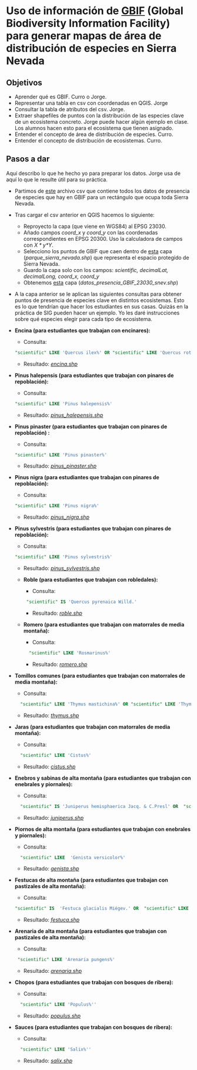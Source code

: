

# Uso de información de [GBIF](https://www.gbif.org/) (Global Biodiversity Information Facility) para generar mapas de área de distribución de especies en Sierra Nevada



## Objetivos

- Aprender qué es GBIF. Curro o Jorge.
- Representar una tabla en csv con coordenadas en QGIS. Jorge
- Consultar la tabla de atributos del csv. Jorge.
- Extraer shapefiles de puntos con la distribución de las especies clave de un ecosistema concreto. Jorge puede hacer algún ejemplo en clase. Los alumnos hacen esto para el ecosistema que tienen asignado.
- Entender el concepto de área de distribución de especies. Curro.
- Entender el concepto de distribución de ecosistemas. Curro.



## Pasos a dar

Aquí describo lo que he hecho yo para preparar los datos. Jorge usa de aquí lo que le resulte útil para su práctica.

- Partimos de [este](https://github.com/aprendiendo-cosas/P_area_distribucion_especies_ecologia_sig_ccaa/raw/refs/heads/main/geoinfo/csv_gbif_sierra_nevada.zip) archivo csv que contiene todos los datos de presencia de especies que hay en GBIF para un rectángulo que ocupa toda Sierra Nevada. 

- Tras cargar el csv anterior en QGIS hacemos lo siguiente:

  - Reproyecto la capa (que viene en WGS84) al EPSG 23030.
  - Añado campos *coord_x* y *coord_y* con las coordenadas correspondientes en EPSG 20300. Uso la calculadora de campos con *$X* y *$Y*.
  - Selecciono los puntos de GBIF que caen dentro de [esta](https://github.com/aprendiendo-cosas/P_area_distribucion_especies_ecologia_sig_ccaa/raw/refs/heads/main/geoinfo/parque_sierra_nevada.zip) capa (*parque_sierra_nevada.shp*) que representa el espacio protegido de Sierra Nevada. 
  - Guardo la capa solo con los campos: *scientific, decimalLat, decimalLong, coord_x, coord_y*
  - Obtenemos [esta](https://github.com/aprendiendo-cosas/P_area_distribucion_especies_ecologia_sig_ccaa/raw/refs/heads/main/geoinfo/datos_presencia_GBIF_23030_snev.zip) capa (*datos_presencia_GBIF_23030_snev.shp*)

- A la capa anterior se le aplican las siguientes consultas para obtener puntos de presencia de especies clave en distintos ecosistemas. Esto es lo que tendrían que hacer los estudiantes en sus casas. Quizás en la práctica de SIG pueden hacer un ejemplo. Yo les daré instrucciones sobre qué especies elegir para cada tipo de ecosistema.

- **Encina (para estudiantes que trabajan con encinares):**

  - Consulta: 

  ```sql
  "scientific" LIKE 'Quercus ilex%' OR "scientific" LIKE 'Quercus rotundifolia%'
  ```

  - Resultado: *[encina.shp](https://github.com/aprendiendo-cosas/P_area_distribucion_especies_ecologia_sig_ccaa/raw/refs/heads/main/geoinfo/encina.zip)*

- **Pinus halepensis (para estudiantes que trabajan con pinares de repoblación):**

  - Consulta: 

  ```sql
  "scientific" LIKE 'Pinus halepensis%'
  ```

  - Resultado: *[pinus_halepensis.shp](https://github.com/aprendiendo-cosas/P_area_distribucion_especies_ecologia_sig_ccaa/raw/refs/heads/main/geoinfo/pinus_halepensis.zip)*

- **Pinus pinaster (para estudiantes que trabajan con pinares de repoblación) :**

    - Consulta: 

    ```sql
    "scientific" LIKE 'Pinus pinaster%'
    ```

    - Resultado: *[pinus_pinaster.shp](https://github.com/aprendiendo-cosas/P_area_distribucion_especies_ecologia_sig_ccaa/raw/refs/heads/main/geoinfo/pinus_pinaster.zip)*

- **Pinus nigra (para estudiantes que trabajan con pinares de repoblación):**

    - Consulta: 

    ```sql
    "scientific" LIKE 'Pinus nigra%'
    ```

    - Resultado: *[pinus_nigra.shp](https://github.com/aprendiendo-cosas/P_area_distribucion_especies_ecologia_sig_ccaa/raw/refs/heads/main/geoinfo/pinus_nigra.zip)*

- **Pinus sylvestris (para estudiantes que trabajan con pinares de repoblación):**

    - Consulta: 

    ```sql
    "scientific" LIKE 'Pinus sylvestris%'
    ```

    - Resultado: *[pinus_sylvestris.shp](https://github.com/aprendiendo-cosas/P_area_distribucion_especies_ecologia_sig_ccaa/raw/refs/heads/main/geoinfo/pinus_sylvestris.zip)*


  - **Roble (para estudiantes que trabajan con robledales):**

    - Consulta: 

    ```sql
     "scientific" IS 'Quercus pyrenaica Willd.'
    ```

    - Resultado: *[roble.shp](https://github.com/aprendiendo-cosas/P_area_distribucion_especies_ecologia_sig_ccaa/raw/refs/heads/main/geoinfo/roble.zip)*
    
  - **Romero (para estudiantes que trabajan con matorrales de media montaña):**
  
    - Consulta: 
    
    ```sql
      "scientific" LIKE 'Rosmarinus%' 
    ```
  
    - Resultado: *[romero.shp](https://github.com/aprendiendo-cosas/P_area_distribucion_especies_ecologia_sig_ccaa/raw/refs/heads/main/geoinfo/romero.zip)*

 - **Tomillos comunes (para estudiantes que trabajan con matorrales de media montaña):**
  
    - Consulta: 
    
    ```sql
      "scientific" LIKE 'Thymus mastichina%' OR "scientific" LIKE 'Thymus vulgaris%' OR "scientific" LIKE 'Thymus zygis%'
    ```
  
    - Resultado: *[thymus.shp](https://github.com/aprendiendo-cosas/P_area_distribucion_especies_ecologia_sig_ccaa/raw/refs/heads/main/geoinfo/thymus.zip)*

 - **Jaras (para estudiantes que trabajan con matorrales de media montaña):**
  
    - Consulta: 
    
    ```sql
      "scientific" LIKE 'Cistus%'
    ```
  
    - Resultado: *[cistus.shp](https://github.com/aprendiendo-cosas/P_area_distribucion_especies_ecologia_sig_ccaa/raw/refs/heads/main/geoinfo/cistus.zip)*
  
  - **Enebros y sabinas de alta montaña (para estudiantes que trabajan con enebrales y piornales):**
  
    - Consulta: 
    
    ```sql
      "scientific" IS 'Juniperus hemisphaerica Jacq. & C.Presl' OR  "scientific" IS 'Juniperus communis subsp. nana (Willd.) Syme'  OR"scientific" IS  'Juniperus nana Willd.' OR  "scientific" LIKE  'Juniperus sabina%'  
    ```
    - Resultado: *[juniperus.shp](https://github.com/aprendiendo-cosas/P_area_distribucion_especies_ecologia_sig_ccaa/raw/refs/heads/main/geoinfo/juniperus.zip)*

  - **Piornos de alta montaña (para estudiantes que trabajan con enebrales y piornales):**
  
    - Consulta: 
    
    ```sql
      "scientific" LIKE  'Genista versicolor%' 
    ```
    - Resultado: *[genista.shp](https://github.com/aprendiendo-cosas/P_area_distribucion_especies_ecologia_sig_ccaa/raw/refs/heads/main/geoinfo/genista.zip)*
    
  - **Festucas de alta montaña (para estudiantes que trabajan con pastizales de alta montaña):**
  
    - Consulta: 
    ```sql
    "scientific" IS  'Festuca glacialis Miégev.' OR  "scientific" LIKE  'Festuca      indigesta Boiss%'  
    ```
    - Resultado: *[festuca.shp](https://github.com/aprendiendo-cosas/P_area_distribucion_especies_ecologia_sig_ccaa/raw/refs/heads/main/geoinfo/festuca.zip)*

 - **Arenaria de alta montaña (para estudiantes que trabajan con pastizales de alta montaña):**
  
    - Consulta: 
    ```sql
     "scientific" LIKE 'Arenaria pungens%' 
    ```
    - Resultado: *[arenaria.shp](https://github.com/aprendiendo-cosas/P_area_distribucion_especies_ecologia_sig_ccaa/raw/refs/heads/main/geoinfo/arenaria.zip)*

  

 - **Chopos  (para estudiantes que trabajan con bosques de ribera):**
   
      - Consulta: 
        
      ```sql
        "scientific" LIKE 'Populus%''
      ```
   - Resultado: *[populus.shp](https://github.com/aprendiendo-cosas/P_area_distribucion_especies_ecologia_sig_ccaa/raw/refs/heads/main/geoinfo/populus.zip)*

 - **Sauces  (para estudiantes que trabajan con bosques de ribera):**
   
      - Consulta: 
        
      ```sql
        "scientific" LIKE 'Salix%''
      ```
   - Resultado: *[salix.shp](https://github.com/aprendiendo-cosas/P_area_distribucion_especies_ecologia_sig_ccaa/raw/refs/heads/main/geoinfo/salix.zip)*









